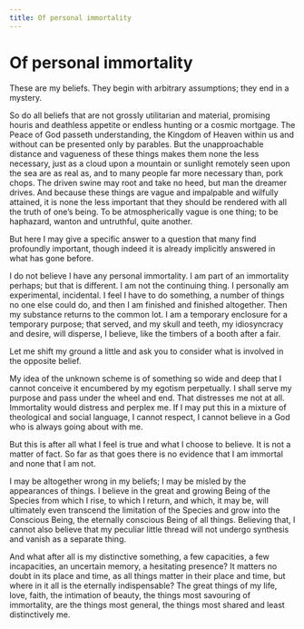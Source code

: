 ```yaml
---
title: Of personal immortality
---
```

# Of personal immortality

These are my beliefs. They begin with arbitrary assumptions; they end in
a mystery.

So do all beliefs that are not grossly utilitarian and material,
promising houris and deathless appetite or endless hunting or a cosmic
mortgage. The Peace of God passeth understanding, the Kingdom of Heaven
within us and without can be presented only by parables. But the
unapproachable distance and vagueness of these things makes them none
the less necessary, just as a cloud upon a mountain or sunlight remotely
seen upon the sea are as real as, and to many people far more necessary
than, pork chops. The driven swine may root and take no heed, but man
the dreamer drives. And because these things are vague and impalpable
and wilfully attained, it is none the less important that they should be
rendered with all the truth of one’s being. To be atmospherically vague
is one thing; to be haphazard, wanton and untruthful, quite another.

But here I may give a specific answer to a question that many find
profoundly important, though indeed it is already implicitly answered in
what has gone before.

I do not believe I have any personal immortality. I am part of an
immortality perhaps; but that is different. I am not the continuing
thing. I personally am experimental, incidental. I feel I have to do
something, a number of things no one else could do, and then I am
finished and finished altogether. Then my substance returns to the
common lot. I am a temporary enclosure for a temporary purpose; that
served, and my skull and teeth, my idiosyncracy and desire, will
disperse, I believe, like the timbers of a booth after a fair.

Let me shift my ground a little and ask you to consider what is involved
in the opposite belief.

My idea of the unknown scheme is of something so wide and deep that I
cannot conceive it encumbered by my egotism perpetually. I shall serve
my purpose and pass under the wheel and end. That distresses me not at
all. Immortality would distress and perplex me. If I may put this in a
mixture of theological and social language, I cannot respect, I cannot
believe in a God who is always going about with me.

But this is after all what I feel is true and what I choose to believe.
It is not a matter of fact. So far as that goes there is no evidence
that I am immortal and none that I am not.

I may be altogether wrong in my beliefs; I may be misled by the
appearances of things. I believe in the great and growing Being of the
Species from which I rise, to which I return, and which, it may be, will
ultimately even transcend the limitation of the Species and grow into
the Conscious Being, the eternally conscious Being of all things.
Believing that, I cannot also believe that my peculiar little thread
will not undergo synthesis and vanish as a separate thing.

And what after all is my distinctive something, a few capacities, a few
incapacities, an uncertain memory, a hesitating presence? It matters no
doubt in its place and time, as all things matter in their place and
time, but where in it all is the eternally indispensable? The great
things of my life, love, faith, the intimation of beauty, the things
most savouring of immortality, are the things most general, the things
most shared and least distinctively me.
